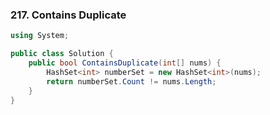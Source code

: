 ### 217. Contains Duplicate

```csharp
using System;

public class Solution {
    public bool ContainsDuplicate(int[] nums) {
        HashSet<int> numberSet = new HashSet<int>(nums);
        return numberSet.Count != nums.Length;
    }
}
```
